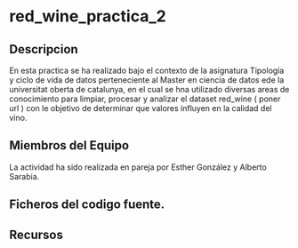 # red_wine_practica_2


## Descripcion

En esta practica se ha realizado bajo el contexto de la asignatura Tipología y ciclo de vida de datos perteneciente al Master en ciencia de datos ede la universitat oberta de catalunya, en el cual se hna utilizado diversas areas de conocimiento  para limpiar, procesar y analizar el dataset red_wine ( poner url ) con le objetivo de determinar que valores influyen en la calidad del vino.


## Miembros del Equipo
La actividad ha sido realizada en pareja por Esther González y Alberto Sarabia.


## Ficheros del codigo fuente.

## Recursos

